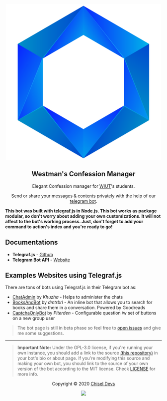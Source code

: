 <p align="center"><a href="https://chisel.uz" target="_blank"><img height="500" width="500" src="https://raw.githubusercontent.com/chiseldevs/westman/master/assets/logo.png"/></a></p>


<h2 align="center">Westman's Confession Manager</h2>

<p align="center"> Elegant Confession manager for <a href="https://wiut.uz" target="_blank">WIUT</a>'s students.</p>

<p align="center">Send or share your messages & contents privately with the help of our <a href="https://t.me/westmans_bot" target="_blank">telegram bot</a>.</p>


**This bot was built with [telegraf.js](https://github.com/telegraf/telegraf) in [Node.js](https://nodejs.org/en/). This bot works as package modular, so don't worry about adding your own customizations. It will not affect to the bot's working process. Just, don't forget to add your command to action's index and you're ready to go!**
 

## Documentations
* **Telegraf.js** - [Github](https://github.com/telegraf/telegraf)
* **Telegram Bot API** - [Website](https://core.telegram.org/bots/api)


## Examples Websites using Telegraf.js 
There are tons of bots using Telegraf.js in their Telegram bot as:
* [ChatAdmin](https://github.com/Khuzha/chatAdmin) by *Khuzha* - Helps to administer the chats
* [BooksAndBot](https://github.com/dmtrbrl/BooksAndBot) by *dmtrbrl* - An inline bot that allows you to search for books and share them in a conversation. Powered by Goodreads
* [CaptchaOnlyBot](https://github.com/Piterden/captcha_only_bot) by *Piterden* - Configurable question \w set of buttons on a new group user

> The bot page is still in beta phase so feel free to [open issues](https://github.com/chiseldevs/westman/issues/new) and give me some suggestions.
---

> **Important Note:** Under the GPL-3.0 license, if you're running your own instance, you should add a link to the source [(this repository)](https://github.com/chiseldevs/westman) in your bot's bio or about page. If you're modifying this source and making your own bot, you should link to the source of your own version of the bot according to the MIT license. Check [LICENSE](LICENSE) for more info.

<p align="center">Copyright &copy; 2020 <a href="https://chisel.uz" target="_blank">Chisel Devs</a></p>

<p align="center"><a href="https://github.com/chiseldevs/westman/blob/develop/LICENSE.md"><img src="https://img.shields.io/static/v1.svg?style=flat-square&label=License&message=GPL-3.0&logoColor=eceff4&logo=github&colorA=4c566a&colorB=88c0d0"/></a></p>